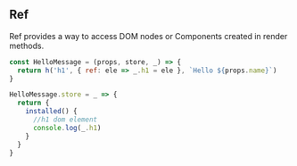 ## Ref

Ref provides a way to access DOM nodes or Components created in render methods.

```jsx
const HelloMessage = (props, store, _) => {
  return h('h1', { ref: ele => _.h1 = ele }, `Hello ${props.name}`)
}

HelloMessage.store = _ => {
  return {
    installed() {
      //h1 dom element
      console.log(_.h1)
    }
  }
}
```
